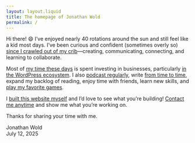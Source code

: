```yaml
---
layout: layout.liquid
title: The homepage of Jonathan Wold
permalink: /
---
```


Hi there! 😄 I’ve enjoyed nearly 40 rotations around the sun and still feel like a kid most days. I’ve been curious and confident (sometimes overly so) <a href="/about/">since I crawled out of my crib</a>—creating, communicating, connecting, and learning to collaborate.

Most of <a href="/now/">my time these days</a> is spent investing in businesses, particularly <a href="https://guildenberg.com">in the WordPress ecosystem</a>. I also <a href="/podcasts/">podcast regularly</a>, write <a href="/blog/">from time to time</a>, expand my backlog of reading, enjoy time with friends, learn new skills, and <a href="/games/">play my favorite games</a>.

I <a href="/colophon/">built this website myself</a> and I’d love to see what you’re building! <a href="/contact/">Contact me anytime</a> and show me what you’re working on.

Thanks for sharing your time with me.

<p class="signature">Jonathan Wold<br />July 12, 2025</p>